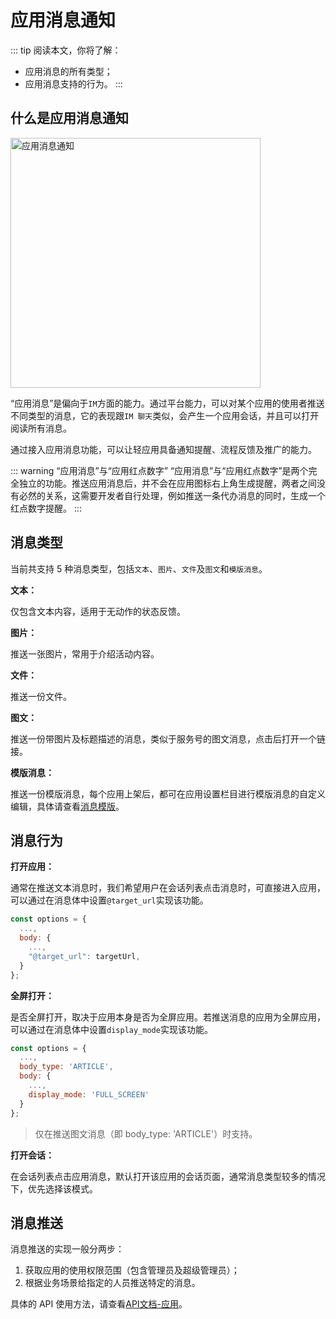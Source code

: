 # 应用消息通知

::: tip 阅读本文，你将了解：
* 应用消息的所有类型；
* 应用消息支持的行为。
:::


## 什么是应用消息通知

<p class="w6s-image">
  <img :src="$withBase('/app/message.png')" alt="应用消息通知" width="400" />
</p>

“应用消息”是偏向于`IM`方面的能力。通过平台能力，可以对某个应用的使用者推送不同类型的消息，它的表现跟`IM 聊天`类似，会产生一个应用会话，并且可以打开阅读所有消息。 

通过接入应用消息功能，可以让轻应用具备通知提醒、流程反馈及推广的能力。

::: warning “应用消息”与“应用红点数字”
“应用消息”与“应用红点数字”是两个完全独立的功能。推送应用消息后，并不会在应用图标右上角生成提醒，两者之间没有必然的关系，这需要开发者自行处理，例如推送一条代办消息的同时，生成一个红点数字提醒。
:::

## 消息类型

当前共支持 5 种消息类型，包括`文本`、`图片`、`文件`及`图文`和`模版消息`。

**文本：**

仅包含文本内容，适用于无动作的状态反馈。

**图片：**

推送一张图片，常用于介绍活动内容。

**文件：**

推送一份文件。

**图文：**

推送一份带图片及标题描述的消息，类似于服务号的图文消息，点击后打开一个链接。

**模版消息：**

推送一份模版消息，每个应用上架后，都可在应用设置栏目进行模版消息的自定义编辑，具体请查看[消息模版](/light-app/#消息模版)。

## 消息行为 

**打开应用：**

通常在推送文本消息时，我们希望用户在会话列表点击消息时，可直接进入应用，可以通过在消息体中设置`@target_url`实现该功能。

```js
const options = {
  ...,
  body: {
    ...,
    "@target_url": targetUrl,
  }
};
```

**全屏打开：**

是否全屏打开，取决于应用本身是否为全屏应用。若推送消息的应用为全屏应用，可以通过在消息体中设置`display_mode`实现该功能。

```js
const options = {
  ...,
  body_type: 'ARTICLE', 
  body: {
    ...,
    display_mode: 'FULL_SCREEN'
  }
};
```

> 仅在推送图文消息（即 body_type: 'ARTICLE'）时支持。

**打开会话：**

在会话列表点击应用消息，默认打开该应用的会话页面，通常消息类型较多的情况下，优先选择该模式。

## 消息推送

消息推送的实现一般分两步：

1. 获取应用的使用权限范围（包含管理员及超级管理员）；
2. 根据业务场景给指定的人员推送特定的消息。

具体的 API 使用方法，请查看[API文档-应用](/api/app/mbox.md)。